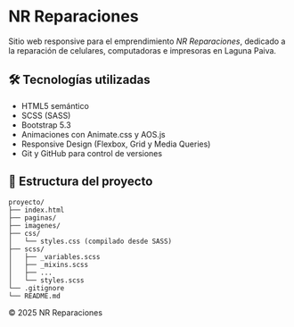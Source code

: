 # NR Reparaciones

Sitio web responsive para el emprendimiento *NR Reparaciones*, dedicado a la reparación de celulares, computadoras e impresoras en Laguna Paiva.

## 🛠 Tecnologías utilizadas

- HTML5 semántico
- SCSS (SASS)
- Bootstrap 5.3
- Animaciones con Animate.css y AOS.js
- Responsive Design (Flexbox, Grid y Media Queries)
- Git y GitHub para control de versiones

## 📁 Estructura del proyecto

```
proyecto/
├── index.html
├── paginas/
├── imagenes/
├── css/
│   └── styles.css (compilado desde SASS)
├── scss/
│   ├── _variables.scss
│   ├── _mixins.scss
│   ├── ...
│   └── styles.scss
└── .gitignore
└── README.md
```
© 2025 NR Reparaciones
